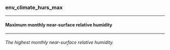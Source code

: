 ### env_climate_hurs_max



------
#### Maximum monthly near-surface relative humidity



------
###### The highest monthly near-surface relative humidity.